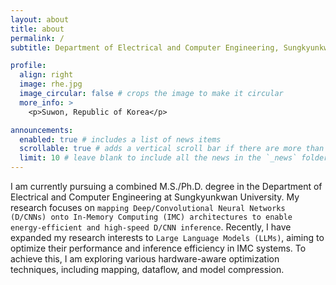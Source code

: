 ```yaml
---
layout: about
title: about
permalink: /
subtitle: Department of Electrical and Computer Engineering, Sungkyunkwan Univ. (SKKU)

profile:
  align: right
  image: rhe.jpg
  image_circular: false # crops the image to make it circular
  more_info: >
    <p>Suwon, Republic of Korea</p>

announcements:
  enabled: true # includes a list of news items
  scrollable: true # adds a vertical scroll bar if there are more than 3 news items
  limit: 10 # leave blank to include all the news in the `_news` folder
---
```


I am currently pursuing a combined M.S./Ph.D. degree in the Department of Electrical and Computer Engineering at Sungkyunkwan University. My research focuses on `mapping Deep/Convolutional Neural Networks (D/CNNs) onto In-Memory Computing (IMC) architectures to enable energy-efficient and high-speed D/CNN inference`. Recently, I have expanded my research interests to `Large Language Models (LLMs)`, aiming to optimize their performance and inference efficiency in IMC systems. To achieve this, I am exploring various hardware-aware optimization techniques, including mapping, dataflow, and model compression.
